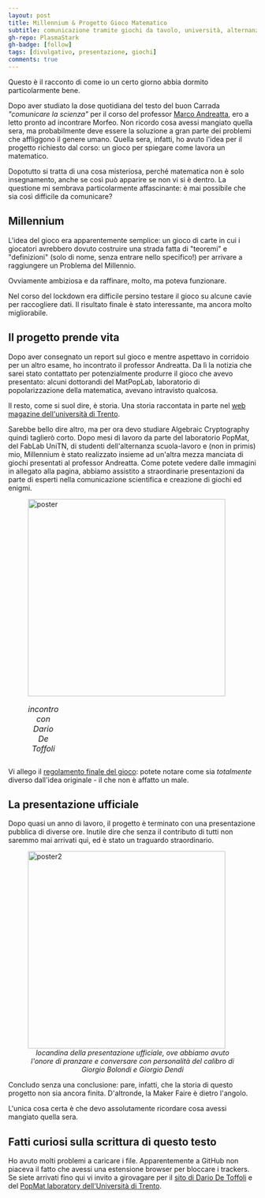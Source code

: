 ```yaml
---
layout: post
title: Millennium & Progetto Gioco Matematico
subtitle: comunicazione tramite giochi da tavolo, università, alternanza scuola-lavoro
gh-repo: PlasmaStark
gh-badge: [follow]
tags: [divulgativo, presentazione, giochi]
comments: true
---
```


Questo è il racconto di come io un certo giorno abbia dormito particolarmente bene.

Dopo aver studiato la dose quotidiana del testo del buon Carrada _"comunicare la scienza"_ per il corso del professor [Marco Andreatta](https://andreatta.maths.unitn.it/), ero a letto pronto ad incontrare Morfeo. Non ricordo cosa avessi mangiato quella sera, ma probabilmente deve essere la soluzione a gran parte dei problemi che affliggono il genere umano. Quella sera, infatti, ho avuto l'idea per il progetto richiesto dal corso: un gioco per spiegare come lavora un matematico.

Dopotutto si tratta di una cosa misteriosa, perché matematica non è solo insegnamento, anche se così può apparire se non vi si è dentro. La questione mi sembrava particolarmente affascinante: è mai possibile che sia così difficile da comunicare?



## Millennium


L'idea del gioco era apparentemente semplice: un gioco di carte in cui i giocatori avrebbero dovuto costruire una strada fatta di "teoremi" e "definizioni" (solo di nome, senza entrare nello specifico!) per arrivare a raggiungere un Problema del Millennio. 

Ovviamente ambiziosa e da raffinare, molto, ma poteva funzionare. 


Nel corso del lockdown era difficile persino testare il gioco su alcune cavie per raccogliere dati. Il risultato finale è stato interessante, ma ancora molto migliorabile.


## Il progetto prende vita


Dopo aver consegnato un report sul gioco e mentre aspettavo in corridoio per un altro esame, ho incontrato il professor Andreatta. Da lì la notizia che sarei stato contattato per potenzialmente produrre il gioco che avevo presentato: alcuni dottorandi del MatPopLab, laboratorio di popolarizzazione della matematica, avevano intravisto qualcosa.

Il resto, come si suol dire, è storia. Una storia raccontata in parte nel [web magazine dell'università di Trento](https://webmagazine.unitn.it/news/biblioteca/109757/matematica-in-gioco).

Sarebbe bello dire altro, ma per ora devo studiare Algebraic Cryptography quindi taglierò corto. Dopo mesi di lavoro da parte del laboratorio PopMat, del FabLab UniTN, di studenti dell'alternanza scuola-lavoro e (non in primis) mio, Millennium è stato realizzato insieme ad un'altra mezza manciata di giochi presentati al professor Andreatta. Come potete vedere dalle immagini in allegato alla pagina, abbiamo assistito a straordinarie presentazioni da parte di esperti nella comunicazione scientifica e creazione di giochi ed enigmi.

<figure>
  <img src="https://user-images.githubusercontent.com/64229723/193774581-7b2890f7-2749-4bca-88d6-e0d3a4eed5cf.jpg" alt="poster" class="center" width="400"/>
  <table><caption style="text-align:center"><em>incontro con Dario De Toffoli</em></caption></table>
</figure>

Vi allego il [regolamento finale del gioco](https://docs.google.com/document/d/1uAApPTy7fUEKRG6HggLM51bzQ1nh3CLX07CUpisWsxI/edit): potete notare come sia *totalmente* diverso dall'idea originale - il che non è affatto un male.



## La presentazione ufficiale


Dopo quasi un anno di lavoro, il progetto è terminato con una presentazione pubblica di diverse ore. Inutile dire che senza il contributo di tutti non saremmo mai arrivati qui, ed è stato un traguardo straordinario.

<figure>
  <img src="https://user-images.githubusercontent.com/64229723/193773868-92a1957e-e160-4af4-b438-5c2b01cd03fd.jpg" alt="poster2" class="center" width="400"/>
  <figcaption><center><em>locandina della presentazione ufficiale, ove abbiamo avuto l'onore di pranzare e conversare con personalità del calibro di Giorgio Bolondi e Giorgio Dendi</em></center></figcaption>
</figure>




Concludo senza una conclusione: pare, infatti, che la storia di questo progetto non sia ancora finita. D'altronde, la Maker Faire è dietro l'angolo.

L'unica cosa certa è che devo assolutamente ricordare cosa avessi mangiato quella sera.


## Fatti curiosi sulla scrittura di questo testo

Ho avuto molti problemi a caricare i file. Apparentemente a GitHub non piaceva il fatto che avessi una estensione browser per bloccare i trackers. Se siete arrivati fino qui vi invito a girovagare per il [sito di Dario De Toffoli](https://www.studiogiochi.com/2022/02/dario-de-toffoli-per-luniversita-di-trento/) e del [PopMat laboratory dell'Università di Trento](https://www.maths.unitn.it/260/laboratorio-di-comunicazione-storia-e-filosofia-della-matematica).





